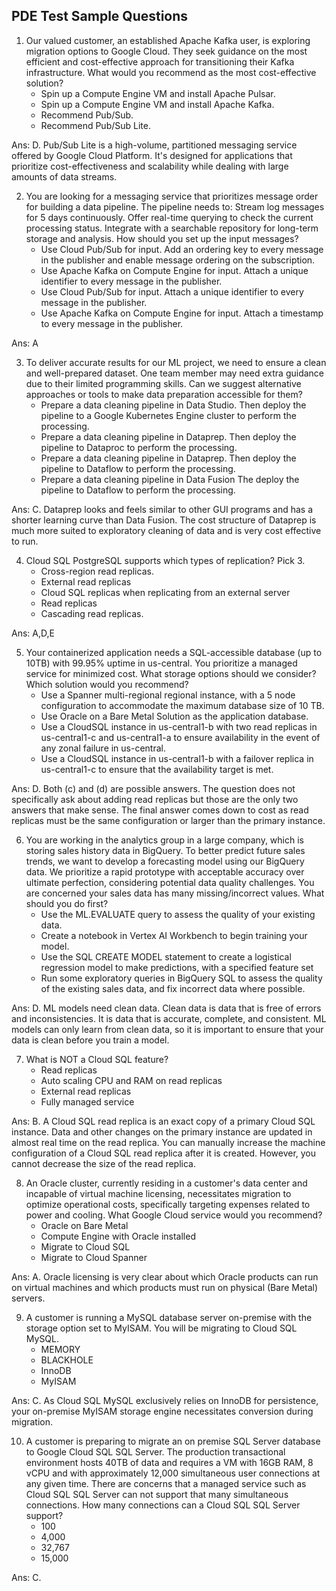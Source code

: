 ## PDE Test Sample Questions 

1. Our valued customer, an established Apache Kafka user, is exploring migration options to Google Cloud. They seek guidance on the most efficient and cost-effective approach for transitioning their Kafka infrastructure. What would you recommend as the most cost-effective solution?
    - Spin up a Compute Engine VM and install Apache Pulsar.
    - Spin up a Compute Engine VM and install Apache Kafka.
    - Recommend Pub/Sub.
    - Recommend Pub/Sub Lite. 

Ans: D. Pub/Sub Lite is a high-volume, partitioned messaging service offered by Google Cloud Platform. It's designed for applications that prioritize cost-effectiveness and scalability while dealing with large amounts of data streams.

2. You are looking for a messaging service that prioritizes message order for building a data pipeline. The pipeline needs to: Stream log messages for 5 days continuously. Offer real-time querying to check the current processing status. Integrate with a searchable repository for long-term storage and analysis. How should you set up the input messages?
    - Use Cloud Pub/Sub for input. Add an ordering key to every message in the publisher and enable message ordering on the subscription.
    - Use Apache Kafka on Compute Engine for input. Attach a unique identifier to every message in the publisher.
    - Use Cloud Pub/Sub for input. Attach a unique identifier to every message in the publisher.
    - Use Apache Kafka on Compute Engine for input. Attach a timestamp to every message in the publisher.

Ans: A

3. To deliver accurate results for our ML project, we need to ensure a clean and well-prepared dataset. One team member may need extra guidance due to their limited programming skills. Can we suggest alternative approaches or tools to make data preparation accessible for them?
    - Prepare a data cleaning pipeline in Data Studio. Then deploy the pipeline to a Google Kubernetes Engine cluster to perform the processing.
    - Prepare a data cleaning pipeline in Dataprep. Then deploy the pipeline to Dataproc to perform the processing.
    - Prepare a data cleaning pipeline in Dataprep. Then deploy the pipeline to Dataflow to perform the processing.
    - Prepare a data cleaning pipeline in Data Fusion The deploy the pipeline to Dataflow to perform the processing.

Ans: C. Dataprep looks and feels similar to other GUI programs and has a shorter learning curve than Data Fusion. The cost structure of Dataprep is much more suited to exploratory cleaning of data and is very cost effective to run.

4. Cloud SQL PostgreSQL supports which types of replication? Pick 3.
    - Cross-region read replicas.
    - External read replicas
    - Cloud SQL replicas when replicating from an external server
    - Read replicas
    - Cascading read replicas.

Ans: A,D,E

5. Your containerized application needs a SQL-accessible database (up to 10TB) with 99.95% uptime in us-central. You prioritize a managed service for minimized cost. What storage options should we consider? Which solution would you recommend?
    - Use a Spanner multi-regional regional instance, with a 5 node configuration to accommodate the maximum database size of 10 TB.
    - Use Oracle on a Bare Metal Solution as the application database.
    - Use a CloudSQL instance in us-central1-b with two read replicas in us-central1-c and us-central1-a to ensure availability in the event of any zonal failure in us-central.
    - Use a CloudSQL instance in us-central1-b with a failover replica in us-central1-c to ensure that the availability target is met.

Ans: D. Both (c) and (d) are possible answers. The question does not specifically ask about adding read replicas but those are the only two answers that make sense. The final answer comes down to cost as read replicas must be the same configuration or larger than the primary instance.

6. You are working in the analytics group in a large company, which is storing sales history data in BigQuery. To better predict future sales trends, we want to develop a forecasting model using our BigQuery data. We prioritize a rapid prototype with acceptable accuracy over ultimate perfection, considering potential data quality challenges. You are concerned your sales data has many missing/incorrect values. What should you do first?
    - Use the ML.EVALUATE query to assess the quality of your existing data.
    - Create a notebook in Vertex AI Workbench to begin training your model.
    - Use the SQL CREATE MODEL statement to create a logistical regression model to make predictions, with a specified feature set
    - Run some exploratory queries in BigQuery SQL to assess the quality of the existing sales data, and fix incorrect data where possible.

Ans: D. ML models need clean data. Clean data is data that is free of errors and inconsistencies. It is data that is accurate, complete, and consistent. ML models can only learn from clean data, so it is important to ensure that your data is clean before you train a model.

7. What is NOT a Cloud SQL feature?
    - Read replicas
    - Auto scaling CPU and RAM on read replicas
    - External read replicas
    - Fully managed service

Ans: B. A Cloud SQL read replica is an exact copy of a primary Cloud SQL instance. Data and other changes on the primary instance are updated in almost real time on the read replica. You can manually increase the machine configuration of a Cloud SQL read replica after it is created. However, you cannot decrease the size of the read replica.

8. An Oracle cluster, currently residing in a customer's data center and incapable of virtual machine licensing, necessitates migration to optimize operational costs, specifically targeting expenses related to power and cooling. What Google Cloud service would you recommend?
    - Oracle on Bare Metal
    - Compute Engine with Oracle installed
    - Migrate to Cloud SQL
    - Migrate to Cloud Spanner

Ans: A. Oracle licensing is very clear about which Oracle products can run on virtual machines and which products must run on physical (Bare Metal) servers.

9. A customer is running a MySQL database server on-premise with the storage option set to MyISAM. You will be migrating to Cloud SQL MySQL.
    - MEMORY
    - BLACKHOLE
    - InnoDB
    - MyISAM

Ans: C. As Cloud SQL MySQL exclusively relies on InnoDB for persistence, your on-premise MyISAM storage engine necessitates conversion during migration.

10. A customer is preparing to migrate an on premise SQL Server database to Google Cloud SQL SQL Server. The production transactional environment hosts 40TB of data and requires a VM with 16GB RAM, 8 vCPU and with approximately 12,000 simultaneous user connections at any given time. There are concerns that a managed service such as Cloud SQL SQL Server can not support that many simultaneous connections. How many connections can a Cloud SQL SQL Server support?
    - 100
    - 4,000
    - 32,767
    - 15,000

Ans: C.
